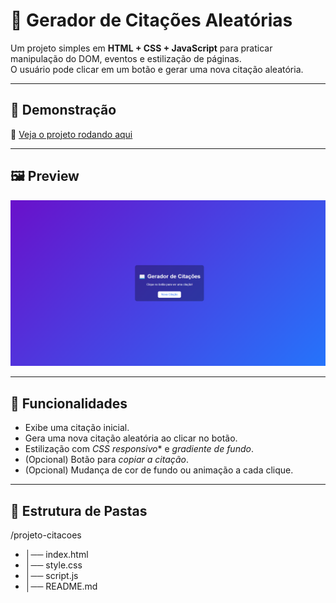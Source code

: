 # 📖 Gerador de Citações Aleatórias

Um projeto simples em **HTML + CSS + JavaScript** para praticar manipulação do DOM, eventos e estilização de páginas.  
O usuário pode clicar em um botão e gerar uma nova citação aleatória.

---

## 🚀 Demonstração
🔗 [Veja o projeto rodando aqui]([https://github.com/NXUS-Lucas/Gerador_Citacoes](https://nxus-lucas.github.io/Gerador_Citacoes))  

---

## 🖼️ Preview
![preview](preview.png)  

---

## 📌 Funcionalidades
- Exibe uma citação inicial.
- Gera uma nova citação aleatória ao clicar no botão.
- Estilização com *CSS responsivo** e *gradiente de fundo*.
- (Opcional) Botão para *copiar a citação*.
- (Opcional) Mudança de cor de fundo ou animação a cada clique.

---

## 📂 Estrutura de Pastas
/projeto-citacoes
- │── index.html
- │── style.css
- │── script.js
- │── README.md
